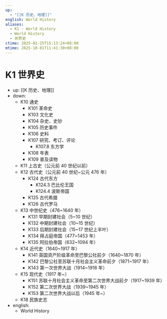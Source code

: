 ```yaml
---
up:
  - "[[K 历史、地理]]"
english: World History
aliases:
  - K1 - World History
  - World History
  - 世界史
ctime: 2025-01-25T15:13:24+08:00
mtime: 2025-10-01T11:41:30+08:00
---
```


# K1 世界史

- up: [[K 历史、地理]]
- down:
	- K10 通史
		- K101 革命史
		- K103 文化史
		- K104 杂史、史钞
		- K105 历史事件
		- K106 史料
		- K107 研究、考订、评论
			- K107.8 东方学
		- K108 年表
		- K109 普及读物
	- K11 上古史（公元前 40 世纪以前）
	- K12 古代史（公元前 40 世纪~公元 476 年）
		- K124 古代东方
			- K124.3 巴比伦王国
			- K124.4 波斯帝国
		- K125 古代希腊
		- K126 古代罗马
	- K13 中世纪史（476~1640 年）
		- K131 早期封建社会（5~10 世纪）
		- K132 中期封建社会（10~15 世纪）
		- K133 后期封建社会（15~17 世纪上半叶）
		- K134 拜占庭帝国（477~1453 年）
		- K135 阿拉伯帝国（632~1094 年）
	- K14 近代史（1640~1917 年）
		- K141 英国资产阶级革命至巴黎公社前夕（1640~1870 年）
		- K142 巴黎公社至苏联十月社会主义革命前夕（1871~1917 年）
		- K143 第一次世界大战（1914~1918 年）
	- K15 现代史（1917 年~）
		- K151 苏联十月社会主义革命至第二次世界大战前夕（1917~1939 年）
		- K152 第二次世界大战（1939~1945 年）
		- K153 第二次世界大战以后（1945 年~）
	- K18 民族史志
- english:
	- World History
